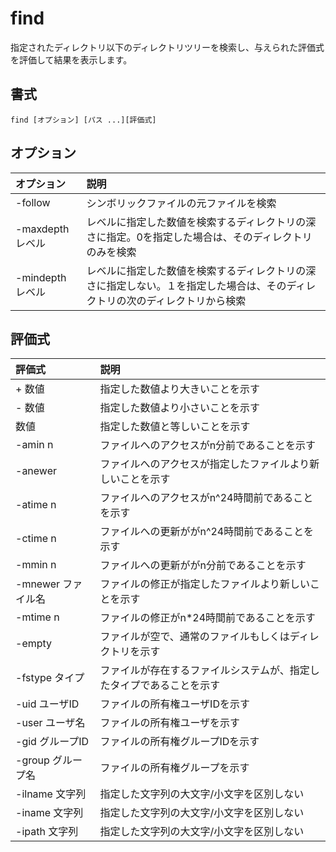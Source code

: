 # find

指定されたディレクトリ以下のディレクトリツリーを検索し、与えられた評価式を評価して結果を表示します。

## 書式

```
find [オプション] [パス ...][評価式]
```

## オプション

|オプション|説明|
|:--|:--|
|-follow|シンボリックファイルの元ファイルを検索|
|-maxdepth レベル|レベルに指定した数値を検索するディレクトリの深さに指定。0を指定した場合は、そのディレクトリのみを検索|
|-mindepth レベル|レベルに指定した数値を検索するディレクトリの深さに指定しない。１を指定した場合は、そのディレクトリの次のディレクトリから検索|

## 評価式

|評価式|説明|
|:--|:--|
|+ 数値|指定した数値より大きいことを示す|
|- 数値|指定した数値より小さいことを示す|
|数値|指定した数値と等しいことを示す|
|-amin n|ファイルへのアクセスがn分前であることを示す|
|-anewer|ファイルへのアクセスが指定したファイルより新しいことを示す|
|-atime n|ファイルへのアクセスがn^24時間前であることを示す|
|-ctime n|ファイルへの更新ががn^24時間前であることを示す|
|-mmin n|ファイルへの更新ががn分前であることを示す|
|-mnewer ファイル名|ファイルの修正が指定したファイルより新しいことを示す|
|-mtime n|ファイルの修正がn*24時間前であることを示す|
|-empty|ファイルが空で、通常のファイルもしくはディレクトリを示す|
|-fstype タイプ|ファイルが存在するファイルシステムが、指定したタイプであることを示す|
|-uid ユーザID|ファイルの所有権ユーザIDを示す|
|-user ユーザ名|ファイルの所有権ユーザを示す|
|-gid グループID|ファイルの所有権グループIDを示す|
|-group グループ名|ファイルの所有権グループを示す|
|-ilname 文字列|指定した文字列の大文字/小文字を区別しない|
|-iname 文字列|指定した文字列の大文字/小文字を区別しない|
|-ipath 文字列|指定した文字列の大文字/小文字を区別しない|
